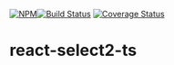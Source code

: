 [![NPM](https://img.shields.io/npm/v/react-select2-ts.svg)](https://www.npmjs.com/package/react-select2-ts2-ts)[![Build Status](https://travis-ci.org/idriss92/react-select2-ts.svg?branch=master)](https://travis-ci.org/idriss92/react-select2-ts)
[![Coverage Status](https://coveralls.io/repos/idriss92/react-select2-ts/badge.svg?branch=master&service=github)](https://coveralls.io/github/idriss92/react-select2-ts?branch=master)

# react-select2-ts
